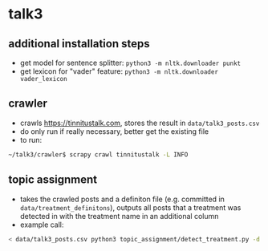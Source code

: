 # talk3

## additional installation steps
* get model for sentence splitter: `python3 -m nltk.downloader punkt`
* get lexicon for "vader" feature: `python3 -m nltk.downloader vader_lexicon`

## crawler
* crawls https://tinnitustalk.com, stores the result in `data/talk3_posts.csv`
* do only run if really necessary, better get the existing file
* to run:
```bash
~/talk3/crawler$ scrapy crawl tinnitustalk -L INFO
```

## topic assignment
* takes the crawled posts and a definiton file (e.g. committed in `data/treatment_definitons`),
outputs all posts that a treatment was detected in with the treatment name in an additional column
* example call:
```bash
< data/talk3_posts.csv python3 topic_assignment/detect_treatment.py -d data/treatment_definitons.txt > data/treatment_detected.csv
```
